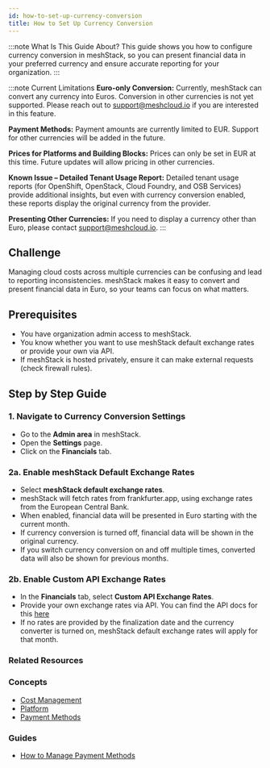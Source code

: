 ```yaml
---
id: how-to-set-up-currency-conversion
title: How to Set Up Currency Conversion
---
```


:::note What Is This Guide About?
This guide shows you how to configure currency conversion in meshStack, so you can present financial data in your preferred currency and ensure accurate reporting for your organization.
:::

:::note Current Limitations
**Euro-only Conversion:** Currently, meshStack can convert any currency into Euros. Conversion in other currencies is not yet supported. Please reach out to support@meshcloud.io if you are interested in this feature.

**Payment Methods:** Payment amounts are currently limited to EUR. Support for other currencies will be added in the future.

**Prices for Platforms and Building Blocks:** Prices can only be set in EUR at this time. Future updates will allow pricing in other currencies.

**Known Issue – Detailed Tenant Usage Report:** Detailed tenant usage reports (for OpenShift, OpenStack, Cloud Foundry, and OSB Services) provide additional insights, but even with currency conversion enabled, these reports display the original currency from the provider.

**Presenting Other Currencies:** If you need to display a currency other than Euro, please contact support@meshcloud.io.
:::

## Challenge

Managing cloud costs across multiple currencies can be confusing and lead to reporting inconsistencies. meshStack makes it easy to convert and present financial data in Euro, so your teams can focus on what matters.

## Prerequisites

- You have organization admin access to meshStack.
- You know whether you want to use meshStack default exchange rates or provide your own via API.
- If meshStack is hosted privately, ensure it can make external requests (check firewall rules).

## Step by Step Guide

### 1. Navigate to Currency Conversion Settings

- Go to the **Admin area** in meshStack.
- Open the **Settings** page.
- Click on the **Financials** tab.

### 2a. Enable meshStack Default Exchange Rates

- Select **meshStack default exchange rates**.
- meshStack will fetch rates from frankfurter.app, using exchange rates from the European Central Bank.
- When enabled, financial data will be presented in Euro starting with the current month.
- If currency conversion is turned off, financial data will be shown in the original currency.
- If you switch currency conversion on and off multiple times, converted data will also be shown for previous months.

### 2b. Enable Custom API Exchange Rates

- In the **Financials** tab, select **Custom API Exchange Rates**.
- Provide your own exchange rates via API. You can find the API docs for this [here](https://docs.meshcloud.io/api/index.html#_meshexchangerate)
- If no rates are provided by the finalization date and the currency converter is turned on, meshStack default exchange rates will apply for that month.

### Related Resources

### Concepts

- [Cost Management](concepts/cost-management.md)
- [Platform](concepts/platform.md)
- [Payment Methods](concepts/payment-methods.md)

### Guides

- [How to Manage Payment Methods](guides/finops/how-to-manage-payment-methods.md)
